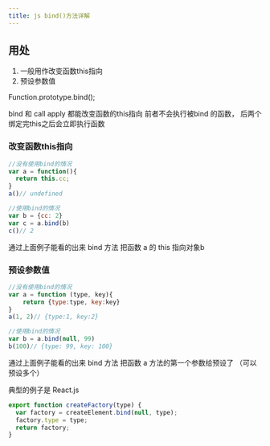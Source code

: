 ```yaml
---
title: js bind()方法详解
---
```


## 用处

1. 一般用作改变函数this指向
2. 预设参数值

Function.prototype.bind();

bind 和 call apply 都能改变函数的this指向 前者不会执行被bind 的函数， 后两个绑定完this之后会立即执行函数

### 改变函数this指向

```js
//没有使用bind的情况
var a = function(){
  return this.cc;
}
a()// undefined

//使用bind的情况
var b = {cc: 2}
var c = a.bind(b)
c()// 2

```

通过上面例子能看的出来 bind 方法 把函数 a 的 this 指向对象b 

### 预设参数值

```js
//没有使用bind的情况
var a = function (type, key){
	return {type:type, key:key}
}
a(1, 2)// {type:1, key:2}

//使用bind的情况
var b = a.bind(null, 99)
b(100)// {type: 99, key: 100}

```

通过上面例子能看的出来 bind 方法 把函数 a 方法的第一个参数给预设了 （可以预设多个）

典型的例子是 React.js

```js
export function createFactory(type) {
  var factory = createElement.bind(null, type);
  factory.type = type;
  return factory;
}
```